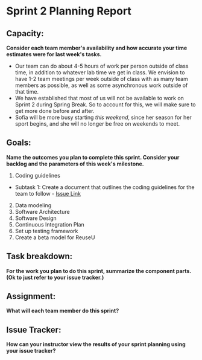 # Sprint 2 Planning Report
## Capacity:
__Consider each team member's availability and how accurate your time estimates were for last week's tasks.__
- Our team can do about 4-5 hours of work per person outside of class time, in addition to
whatever lab time we get in class. We envision to have 1-2 team meetings per week outside of
class with as many team members as possible, as well as some asynchronous work outside of
that time.
- We have established that most of us will not be available to work on Sprint 2 during Spring Break. So to account for this, we will
make sure to get more done before and after. 
- Sofia will be more busy starting *this weekend*, since her season for her sport begins, and she will no
longer be free on weekends to meet.  

## Goals: 
__Name the outcomes you plan to complete this sprint. Consider your backlog and the parameters of this week's milestone.__
1. Coding guidelines 
  * Subtask 1: Create a document that outlines the coding guidelines for the team to follow - [Issue Link](https://github.com/dicarlosofia/ReuseU/issues/42)
2. Data modeling
3. Software Architecture
4. Software Design
5. Continuous Integration Plan
6. Set up testing framework
7. Create a beta model for ReuseU

## Task breakdown:
__For the work you plan to do this sprint, summarize the component parts. (Ok to just refer to your issue tracker.)__

## Assignment:
__What will each team member do this sprint?__

## Issue Tracker:
__How can your instructor view the results of your sprint planning using your issue tracker?__
